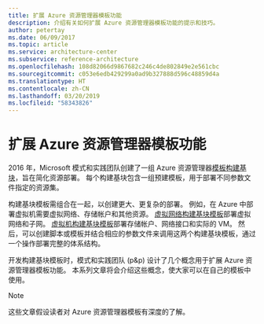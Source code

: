 ```yaml
---
title: 扩展 Azure 资源管理器模板功能
description: 介绍有关如何扩展 Azure 资源管理器模板功能的提示和技巧。
author: petertay
ms.date: 06/09/2017
ms.topic: article
ms.service: architecture-center
ms.subservice: reference-architecture
ms.openlocfilehash: 108d82066d9867682c246c4de802849e2e561cbc
ms.sourcegitcommit: c053e6edb429299a0ad9b327888d596c48859d4a
ms.translationtype: HT
ms.contentlocale: zh-CN
ms.lasthandoff: 03/20/2019
ms.locfileid: "58343826"
---
```

# <a name="extend-azure-resource-manager-template-functionality"></a>扩展 Azure 资源管理器模板功能

2016 年，Microsoft 模式和实践团队创建了一组 Azure 资源管理器[模板构建基块](https://github.com/mspnp/template-building-blocks/wiki)，旨在简化资源部署。 每个构建基块包含一组预建模板，用于部署不同参数文件指定的资源集。

构建基块模板需组合在一起，以创建更大、更复杂的部署。 例如，在 Azure 中部署虚拟机需要虚拟网络、存储帐户和其他资源。 [虚拟网络构建基块模板](https://github.com/mspnp/template-building-blocks/wiki/VNet-(v1))部署虚拟网络和子网。 [虚拟机构建基块模板](https://github.com/mspnp/template-building-blocks/wiki/Windows-and-Linux-VMs-(v1))部署存储帐户、网络接口和实际的 VM。 然后，可以创建脚本或模板并结合相应的参数文件来调用这两个构建基块模板，通过一个操作部署完整的体系结构。

开发构建基块模板时，模式和实践团队 (p&p) 设计了几个概念用于扩展 Azure 资源管理器模板功能。 本系列文章将会介绍这些概念，使大家可以在自己的模板中使用。

> [!NOTE]
> 这些文章假设读者对 Azure 资源管理器模板有深度的了解。